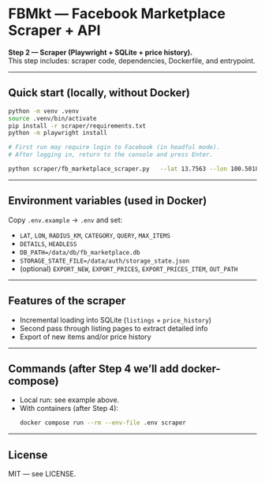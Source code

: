 
# FBMkt — Facebook Marketplace Scraper + API

**Step 2 — Scraper (Playwright + SQLite + price history).**  
This step includes: scraper code, dependencies, Dockerfile, and entrypoint.

---

## Quick start (locally, without Docker)

```bash
python -m venv .venv
source .venv/bin/activate
pip install -r scraper/requirements.txt
python -m playwright install

# First run may require login to Facebook (in headful mode).
# After logging in, return to the console and press Enter.

python scraper/fb_marketplace_scraper.py   --lat 13.7563 --lon 100.5018 --radius-km 50   --category all --max-items 200 --details   --db data/db/fb_marketplace.db --out data/export.xlsx
```

---

## Environment variables (used in Docker)

Copy `.env.example` → `.env` and set:

- `LAT`, `LON`, `RADIUS_KM`, `CATEGORY`, `QUERY`, `MAX_ITEMS`  
- `DETAILS`, `HEADLESS`  
- `DB_PATH=/data/db/fb_marketplace.db`  
- `STORAGE_STATE_FILE=/data/auth/storage_state.json`  
- (optional) `EXPORT_NEW`, `EXPORT_PRICES`, `EXPORT_PRICES_ITEM`, `OUT_PATH`  

---

## Features of the scraper

- Incremental loading into SQLite (`listings` + `price_history`)  
- Second pass through listing pages to extract detailed info  
- Export of new items and/or price history  

---

## Commands (after Step 4 we’ll add docker-compose)

- Local run: see example above.  
- With containers (after Step 4):  
  ```bash
  docker compose run --rm --env-file .env scraper
  ```  

---

## License

MIT — see LICENSE.  
